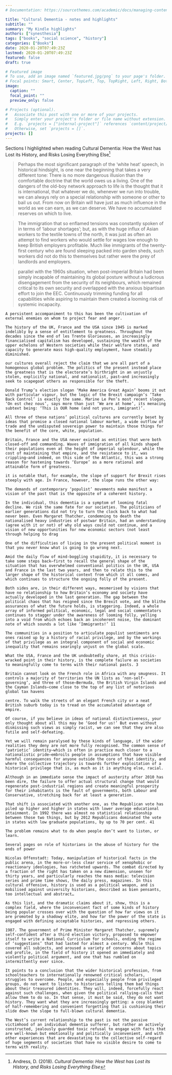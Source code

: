 ```yaml
---
# Documentation: https://sourcethemes.com/academic/docs/managing-content/

title: "Cultural Dementia - notes and highlights"
subtitle: ""
summary: "My Kindle highlights"
authors: ["synesthesia"]
tags: ["books", "social science", "history"]
categories: ["Books"]
date: 2020-01-20T07:49:23Z
lastmod: 2020-01-20T07:49:23Z
featured: false
draft: true

# Featured image
# To use, add an image named `featured.jpg/png` to your page's folder.
# Focal points: Smart, Center, TopLeft, Top, TopRight, Left, Right, BottomLeft, Bottom, BottomRight.
image:
  caption: ""
  focal_point: ""
  preview_only: false

# Projects (optional).
#   Associate this post with one or more of your projects.
#   Simply enter your project's folder or file name without extension.
#   E.g. `projects = ["internal-project"]` references `content/project/deep-learning/index.md`.
#   Otherwise, set `projects = []`.
projects: []
---
```

Sections I highlighted when reading Cultural Dementia: How the West has Lost its History, and Risks Losing Everything Else[^1]



>Perhaps the most significant paragraph of the ‘white heat’ speech, in historical hindsight, is one near the beginning that takes a very different tone: There is no more dangerous illusion than the comfortable doctrine that the world owes us a living. One of the dangers of the old-boy network approach to life is the thought that it is international, that whatever we do, whenever we run into trouble, we can always rely on a special relationship with someone or other to bail us out. From now on Britain will have just as much influence in the world as we can earn, as we can deserve. We have no accumulated reserves on which to live.

>The immigration that so enflamed tensions was constantly spoken of in terms of ‘labour shortages’; but, as with the huge influx of Asian workers to the textile towns of the north, it was just as often an attempt to find workers who would settle for wages low enough to keep British employers profitable. Much like immigrants of the twenty-first century who are found sleeping packed into garden sheds, such workers did not do this to themselves but rather were the prey of landlords and employers.

>parallel with the 1960s situation, when post-imperial Britain had been simply incapable of maintaining its global posture without a ludicrous disengagement from the security of its neighbours, which remained critical to its own security and overlapped with the anxious bipartisan effort to join the EEC. Continuously trimming funding for all capabilities while aspiring to maintain them created a looming risk of systemic incapacity.
>
    A persistent accompaniment to this has been the cultivation of external enemies on whom to project fear and anger.
>
    The history of the UK, France and the USA since 1945 is marked indelibly by a sense of entitlement to greatness. Throughout the decades since the end of les Trente Glorieuses, an increasingly financialised capitalism has developed, sustaining the wealth of the upper echelons of Western societies while their welfare states, and capacity to generate mass high-quality employment, have steadily diminished.
>
    our cultures overall reject the claim that we are all part of a homogenous global problem. The politics of the present instead place the greatness that is the electorate’s birthright in an unjustly stolen, explicitly national, and nationalist, past–and increasingly seek to scapegoat others as responsible for the theft.
>
    Donald Trump’s election slogan ‘Make America Great Again’ booms it out with particular vigour, but the logic of the Brexit campaign’s ‘Take Back Control’ is exactly the same. Marine Le Pen’s most recent slogan, ‘On est chez nous’, says more than just ‘We are at home’, its menacing subtext being: ‘This is OUR home (and not yours, immigrant)’.
>
    All three of these nations’ political cultures are currently beset by ideas that promise a closed national labour market, a wide outflow of trade and the undisputed sovereign power to maintain those things for the benefit of the core, white, population.
>
    Britain, France and the USA never existed as entities that were both closed-off and commanding. Waves of immigration of all kinds shaped their populations even at the height of imperial splendour, while the cost of maintaining that empire, and the resistance to it, was crippling–and indeed, on this side of the Atlantic, this was a strong reason for hastening towards ‘Europe’ as a more rational and attainable form of greatness.
>
    it is notable that, for example, the slope of support for Brexit rises steeply with age. In France, however, the slope runs the other way:
>
    The demands of contemporary ‘populist’ movements make manifest a vision of the past that is the opposite of a coherent history.
>
    In the individual, this dementia is a symptom of looming fatal decline. We risk the same fate for our societies. The politicians of earlier generations did not try to turn the clock back to what had never been. Even Margaret Thatcher, condemning to death the nationalised heavy industries of postwar Britain, had an understanding (agree with it or not) of why old ways could not continue, and a vision of new opportunities for new economic sectors (not least through helping to drag
>
    One of the difficulties of living in the present political moment is that you never know what is going to go wrong next.
>
    Amid the daily flow of mind-boggling stupidity, it is necessary to take some steps back–first to recall the general shape of the situation that has overwhelmed conventional politics in the UK, USA and France in the last two years, and then to relate this to the larger shape of the historical context from which it all comes, and which continues to structure the ongoing folly of the present.
>
    Both sides are, in their different ways, mesmerised by visions that have no relationship to how Britain’s economy and society have actually developed in the last generation. The gap between the political chaos that has reigned since the Brexit vote, and the blithe assurances of what the future holds, is staggering. Indeed, a whole array of informed political, economic, legal and social commentators continues to stagger under the awareness of looming folly, yelling into a void from which echoes back an incoherent noise, the dominant note of which sounds a lot like ‘Immigrants!’ 11
>
    The communities in a position to articulate populist sentiments are ones raised up by a history of racial privilege, and by the workings of that privilege as an integral component of social and economic inequality that remains searingly unjust on the global scale.
>
    What the USA, France and the UK undoubtedly share, at this crisis-wracked point in their history, is the complete failure as societies to meaningfully come to terms with their national pasts. 3
>
    Britain cannot look on the French role in Africa with any smugness. It controls a majority of territories the UN lists as ‘non-self-governing’, and three of those–Bermuda, the British Virgin Islands and the Cayman Islands–come close to the top of any list of notorious global tax havens
>
    centre. To walk the streets of an elegant French city or a neat British suburb today is to tread on the accumulated advantage of empire.
>
    Of course, if you believe in ideas of national distinctiveness, your only thought about all this may be ‘Good for us!’ But even without dismissing such views as simply racist, we can see that they are also futile and self-defeating.
>
    Yet we will remain paralysed by these kinds of language, if the wider realities they deny are not more fully recognised. The common sense of ‘patriotic’ identity–which is often in practice much closer to a nationalistic pride–embroils people in assumptions that have visible harmful consequences for anyone outside the core of that identity, and where the collective trajectory is towards further exploitation of a historical privilege that is, as much as it is anything else, racial.
>
    Although in an immediate sense the impact of austerity after 2010 has been dire, the failure to offer actual structural change that would regenerate post-industrial regions and create meaningful prosperity for their inhabitants is the fault of governments, both Labour and Conservative, stretching back for at least a generation.
>
    That shift is associated with another one, as the Republican vote has piled up higher and higher in states with lower average educational attainment. In 1992 there was almost no statistical relationship between those two things, but by 2012 Republicans dominated the vote in states with low graduate populations, by up to 70 per cent. 41
>
    The problem remains what to do when people don’t want to listen, or learn.
>
    Several pages on role of historians in the abuse of history for the ends of power
>
    Nicolas Offenstadt: Today, manipulation of historical facts in the public arena, in the more-or-less clear service of xenophobic or reactionary ideologies, has ratcheted upwards. The combat directed by a fraction of the right has taken on a new dimension, unseen for thirty years, and particularly reaches the mass media: television series and prime time shows, the daily press, magazines. In this cultural offensive, history is used as a political weapon, and is mobilised against university historians, described as bien pensants, too intellectual and abstract…
>
    As this list, and the dramatic claims about it, show, this is a complex field, where the inconvenient fact of some kinds of history being popular crosses over with the question of how far views on it are promoted by a shadowy elite, and how far the power of the state is engaged with defining acceptable histories, and repressing others.
>
    1987. The government of Prime Minister Margaret Thatcher, supremely self-confident after a third election victory, proposed to empower itself to write a National Curriculum for schools, ending the regime of ‘suggestions’ that had lasted for almost a century. While this covered all subjects, and aroused a variety of concerns about topics and profile, in the field of history it opened an immediately and violently political argument, and one that has rumbled on intermittently ever since.
>
    It points to a conclusion that the wider historical profession, from schoolteachers to internationally renowned critical scholars, struggles to overcome. People, and especially people from privileged groups, do not want to listen to historians telling them bad things about their treasured identities. They will, indeed, forcefully react against such challenges, when given the political rallying-calls that allow them to do so. In that sense, it must be said, they do not want history. They want what they are increasingly getting: a cosy blanket of half-remembering and convenient forgetting that is cushioning their slide down the slope to full-blown cultural dementia.
>
    The West’s current relationship to the past is not the passive victimhood of an individual dementia sufferer, but rather an actively constructed, jealously guarded toxic refusal to engage with facts that are well-known but emotionally and politically inconvenient, and with other experiences that are devastating to the collective self-regard of huge segments of societies that have no visible desire to come to terms with reality.



[^1]: Andress, D. (2018). *Cultural Dementia: How the West has Lost its History, and Risks Losing Everything Else*
